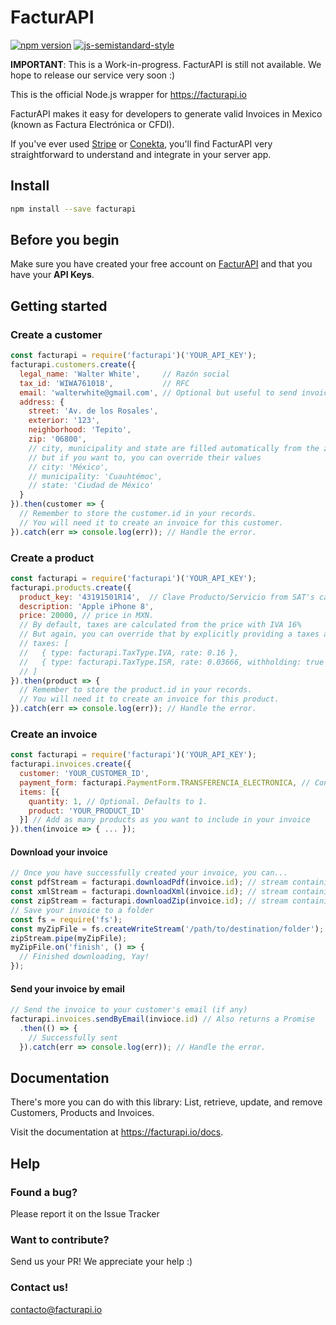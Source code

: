 FacturAPI
=========

[![npm version](https://badge.fury.io/js/facturapi.svg)](https://badge.fury.io/js/facturapi)
[![js-semistandard-style](https://img.shields.io/badge/code%20style-semistandard-brightgreen.svg?style=flat-square)](https://github.com/Flet/semistandard)

**IMPORTANT**: This is a Work-in-progress. FacturAPI is still not available. We hope to release our service very soon :)

This is the official Node.js wrapper for https://facturapi.io

FacturAPI makes it easy for developers to generate valid Invoices in Mexico (known as Factura Electrónica or CFDI).

If you've ever used [Stripe](https://stripe.com) or [Conekta](https://conekta.io), you'll find FacturAPI very straightforward to understand and integrate in your server app.

## Install

```bash
npm install --save facturapi
```

## Before you begin

Make sure you have created your free account on [FacturAPI](https://facturapi.io) and that you have your **API Keys**.

## Getting started

### Create a customer

```javascript
const facturapi = require('facturapi')('YOUR_API_KEY');
facturapi.customers.create({
  legal_name: 'Walter White',     // Razón social
  tax_id: 'WIWA761018',           // RFC
  email: 'walterwhite@gmail.com', // Optional but useful to send invoice by email
  address: {
    street: 'Av. de los Rosales',
    exterior: '123',
    neighborhood: 'Tepito',
    zip: '06800',
    // city, municipality and state are filled automatically from the zip code
    // but if you want to, you can override their values
    // city: 'México',
    // municipality: 'Cuauhtémoc',
    // state: 'Ciudad de México'
  }
}).then(customer => {
  // Remember to store the customer.id in your records.
  // You will need it to create an invoice for this customer.
}).catch(err => console.log(err)); // Handle the error.
```

### Create a product

```javascript
const facturapi = require('facturapi')('YOUR_API_KEY');
facturapi.products.create({
  product_key: '43191501R14',  // Clave Producto/Servicio from SAT's catalog. Log in to FacturAPI and use our tool to look it up.
  description: 'Apple iPhone 8',
  price: 20000, // price in MXN.
  // By default, taxes are calculated from the price with IVA 16%
  // But again, you can override that by explicitly providing a taxes array
  // taxes: [
  //   { type: facturapi.TaxType.IVA, rate: 0.16 },
  //   { type: facturapi.TaxType.ISR, rate: 0.03666, withholding: true }
  // ]
}).then(product => {
  // Remember to store the product.id in your records.
  // You will need it to create an invoice for this product.
}).catch(err => console.log(err)); // Handle the error.
```

### Create an invoice

```javascript
const facturapi = require('facturapi')('YOUR_API_KEY');
facturapi.invoices.create({
  customer: 'YOUR_CUSTOMER_ID',
  payment_form: facturapi.PaymentForm.TRANSFERENCIA_ELECTRONICA, // Constant from SAT's catalog. Check out our documentation to learn more.
  items: [{
    quantity: 1, // Optional. Defaults to 1.
    product: 'YOUR_PRODUCT_ID'
  }] // Add as many products as you want to include in your invoice
}).then(invoice => { ... });
```

#### Download your invoice

```javascript
// Once you have successfully created your invoice, you can...
const pdfStream = facturapi.downloadPdf(invoice.id); // stream containing the PDF
const xmlStream = facturapi.downloadXml(invoice.id); // stream containing the XML
const zipStream = facturapi.downloadZip(invoice.id); // stream containing the PDF and XML as a ZIP file
// Save your invoice to a folder
const fs = require('fs');
const myZipFile = fs.createWriteStream('/path/to/destination/folder');
zipStream.pipe(myZipFile);
myZipFile.on('finish', () => {
  // Finished downloading, Yay!
});
```

#### Send your invoice by email

```javascript
// Send the invoice to your customer's email (if any)
facturapi.invoices.sendByEmail(invioce.id) // Also returns a Promise
  .then(() => {
    // Successfully sent
  }).catch(err => console.log(err)); // Handle the error.
```

## Documentation

There's more you can do with this library: List, retrieve, update, and remove Customers, Products and Invoices.

Visit the documentation at https://facturapi.io/docs.

## Help

### Found a bug?

Please report it on the Issue Tracker

### Want to contribute?

Send us your PR! We appreciate your help :)

### Contact us!

contacto@facturapi.io